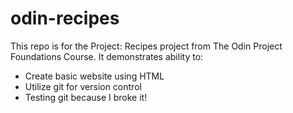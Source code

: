 # odin-recipes

This repo is for the Project: Recipes project from The Odin Project Foundations Course. It demonstrates ability to:

* Create basic website using HTML
* Utilize git for version control
* Testing git because I broke it!